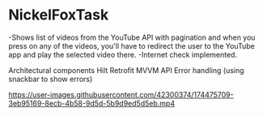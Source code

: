 # NickelFoxTask
-Shows list of videos from the YouTube API with pagination and when you press on any of the videos, you'll have to redirect the user to the YouTube app and play the    selected video there.
-Internet check implemented.

Architectural components
Hilt
Retrofit
MVVM
API Error handling (using snackbar to show errors)


https://user-images.githubusercontent.com/42300374/174475709-3eb95169-8ecb-4b58-9d5d-5b9d9ed5d5eb.mp4

